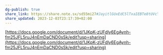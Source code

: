 ```yaml
---
dg-publish: true
share_link: https://share.note.sx/sd55mi27#JayitlGUxEdC5lTxaIEBTe8tUVcYZvEoYneXL49d5VI
share_updated: 2023-12-03T23:17:39+02:00
---
```

  

[https://docs.google.com/document/d/1JKpK-zUFdly6EgAynh-fm25JFL5ruJ4nEmDaCND0sSk/edit?usp=sharing](https://docs.google.com/document/d/1JKpK-zUFdly6EgAynh-fm25JFL5ruJ4nEmDaCND0sSk/edit?usp=sharing)